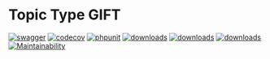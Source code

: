 # Topic Type GIFT

[![swagger](https://img.shields.io/badge/documentation-swagger-green)](https://escolalms.github.io/Topic-Type-GIFT/)
[![codecov](https://codecov.io/gh/EscolaLMS/Topic-Type-GIFT/branch/main/graph/badge.svg?token=NRAN4R8AGZ)](https://codecov.io/gh/EscolaLMS/Topic-Type-GIFT)
[![phpunit](https://github.com/EscolaLMS/Topic-Type-GIFT/actions/workflows/test.yml/badge.svg)](https://github.com/EscolaLMS/Topic-Type-GIFT/actions/workflows/test.yml)
[![downloads](https://img.shields.io/packagist/dt/escolalms/topic-type-gift)](https://packagist.org/packages/escolalms/topic-type-gift)
[![downloads](https://img.shields.io/packagist/v/escolalms/topic-type-gift)](https://packagist.org/packages/escolalms/topic-type-gift)
[![downloads](https://img.shields.io/packagist/l/escolalms/topic-type-gift)](https://packagist.org/packages/escolalms/topic-type-gift)
[![Maintainability](https://api.codeclimate.com/v1/badges/0c9e2593fb30e2048f95/maintainability)](https://codeclimate.com/github/EscolaLMS/Topic-Type-GIFT/maintainability)
